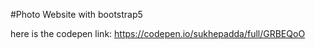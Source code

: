 #Photo Website with bootstrap5

here is the codepen link: https://codepen.io/sukhepadda/full/GRBEQoO